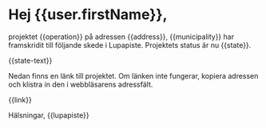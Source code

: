 # Hej {{user.firstName}},

projektet {{operation}} p&aring; adressen {{address}}, {{municipality}} har framskridit till f&ouml;ljande skede i Lupapiste. Projektets status &auml;r nu {{state}}.

{{state-text}}

Nedan finns en l&auml;nk till projektet. Om l&auml;nken inte fungerar, kopiera adressen och klistra in den i webbl&auml;sarens adressf&auml;lt.

{{link}}

H&auml;lsningar,
{{lupapiste}}
